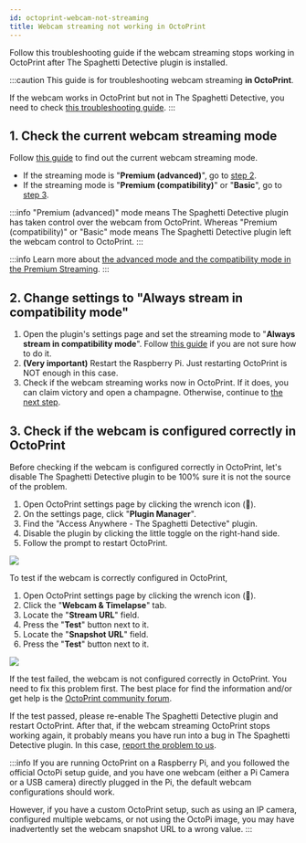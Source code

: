 ```yaml
---
id: octoprint-webcam-not-streaming
title: Webcam streaming not working in OctoPrint
---
```


Follow this troubleshooting guide if the webcam streaming stops working in OctoPrint after The Spaghetti Detective plugin is installed.

:::caution
This guide is for troubleshooting webcam streaming **in OctoPrint**.

If the webcam works in OctoPrint but not in The Spaghetti Detective, you need to check [this troubleshooting guide](/docs/user-guides/webcam-feed-is-not-showing).
:::

## 1. Check the current webcam streaming mode

Follow [this guide](/docs/user-guides/check-webcam-streaming-mode) to find out the current webcam streaming mode.

* If the streaming mode is "**Premium (advanced)**", go to [step 2](#2-set-the-streaming-to-always-stream-in-compatibility-mode).
* If the streaming mode is "**Premium (compatibility)**" or "**Basic**", go to [step 3](#3-disable-the-premium-webcam-streaming).

:::info
"Premium (advanced)" mode means The Spaghetti Detective plugin has taken control over the webcam from OctoPrint. Whereas "Premium (compatibility)" or "Basic" mode means The Spaghetti Detective plugin left the webcam control to OctoPrint.
:::

:::info
Learn more about [the advanced mode and the compatibility mode in the Premium Streaming](/docs/user-guides/streaming-compatibility-mode).
:::

## 2. Change settings to "Always stream in compatibility mode"

1. Open the plugin's settings page and set the streaming mode to "**Always stream in compatibility mode**". Follow [this guide](/docs/user-guides/streaming-compatibility-mode/#how-to-change-the-compatibility-mode-setting) if you are not sure how to do it.
1.  **(Very important)** Restart the Raspberry Pi. Just restarting OctoPrint is NOT enough in this case.
1. Check if the webcam streaming works now in OctoPrint. If it does, you can claim victory and open a champagne. Otherwise, continue to [the next step](#3-disable-the-premium-webcam-streaming).

## 3. Check if the webcam is configured correctly in OctoPrint

Before checking if the webcam is configured correctly in OctoPrint, let's disable The Spaghetti Detective plugin to be 100% sure it is not the source of the problem.

1. Open OctoPrint settings page by clicking the wrench icon (**🔧**).
1. On the settings page, click "**Plugin Manager**".
1. Find the "Access Anywhere - The Spaghetti Detective" plugin.
1. Disable the plugin by clicking the little toggle on the right-hand side.
1. Follow the prompt to restart OctoPrint.

![](/img/user-guides/helpdocs/disable-tsd-plugin.gif)


To test if the webcam is correctly configured in OctoPrint,

1. Open OctoPrint settings page by clicking the wrench icon (**🔧**).
1. Click the "**Webcam & Timelapse**"  tab.
1. Locate the "**Stream URL**" field.
1. Press the "**Test**" button next to it.
1. Locate the "**Snapshot URL**" field.
1. Press the "**Test**" button next to it.

![](/img/user-guides/helpdocs/test-snapshot-url.gif)

If the test failed, the webcam is not configured correctly in OctoPrint. You need to fix this problem first. The best place for find the information and/or get help is the [OctoPrint community forum](https://community.octoprint.org/).

If the test passed, please re-enable The Spaghetti Detective plugin and restart OctoPrint. After that, if the webcam streaming OctoPrint stops working again, it probably means you have run into a bug in The Spaghetti Detective plugin. In this case, [report the problem to us](mailto:support@obico.io).

:::info
If you are running OctoPrint on a Raspberry Pi, and you followed the official OctoPi setup guide, and you have one webcam (either a Pi Camera or a USB camera) directly plugged in the Pi, the default webcam configurations should work.

However, if you have a custom OctoPrint setup, such as using an IP camera, configured multiple webcams, or not using the OctoPi image, you may have inadvertently set the webcam snapshot URL to a wrong value.
:::
